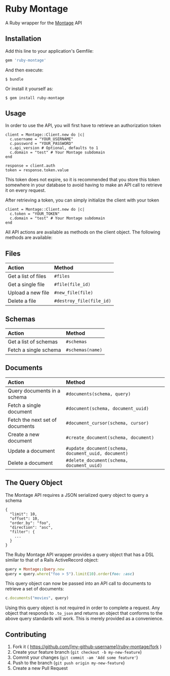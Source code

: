 # Ruby Montage

A Ruby wrapper for the [Montage](https://www.foo.com) API

## Installation

Add this line to your application's Gemfile:

```ruby
gem 'ruby-montage'
```

And then execute:

    $ bundle

Or install it yourself as:

    $ gem install ruby-montage

## Usage

In order to use the API, you will first have to retrieve an authorization token

    client = Montage::Client.new do |c|
      c.username = "YOUR_USERNAME"
      c.password = "YOUR_PASSWORD"
      c.api_version # Optional, defaults to 1
      c.domain = "test" # Your Montage subdomain
    end

    response = client.auth
    token = response.token.value

This token does not expire, so it is recommended that you store this token somewhere in your database to avoid having to
make an API call to retrieve it on every request.

After retrieving a token, you can simply initialize the client with your token

    client = Montage::Client.new do |c|
      c.token = "YOUR_TOKEN"
      c.domain = "test" # Your Montage subdomain
    end

All API actions are available as methods on the client object. The following methods are available:

## Files

| Action                          | Method                                              |
| :------------------------------ | :-------------------------------------------------- |
| Get a list of files             | `#files`                                            |
| Get a single file               | `#file(file_id)`                                    |
| Upload a new file               | `#new_file(file)`                                   |
| Delete a file                   | `#destroy_file(file_id)`                            |

## Schemas

| Action                          | Method                                              |
| :------------------------------ | :-------------------------------------------------- |
| Get a list of schemas           | `#schemas`                                          |
| Fetch a single schema           | `#schemas(name)`                                    |

## Documents

| Action                          | Method                                              |
| :------------------------------ | :-------------------------------------------------- |
| Query documents in a schema     | `#documents(schema, query)`                         |
| Fetch a single document         | `#document(schema, document_uuid)`                  |
| Fetch the next set of documents | `#document_cursor(schema, cursor)`                  |
| Create a new document           | `#create_document(schema, document)`                |
| Update a document               | `#update_document(schema, document_uuid, document)` |
| Delete a document               | `#delete_document(schema, document_uuid)`           |

## The Query Object

The Montage API requires a JSON serialized query object to query a schema

    {
      "limit": 10,
      "offset": 10,
      "order_by": "foo",
      "direction": "asc",
      "filter": {
        ...
      }
    }

The Ruby Montage API wrapper provides a query object that has a DSL similar to that of a Rails ActiveRecord object:

```ruby
query = Montage::Query.new
query = query.where("foo > 5").limit(10).order(foo: :asc)
```

This query object can now be passed into an API call to documents to retrieve a set of documents:

```ruby
c.documents("movies", query)
```

Using this query object is not required in order to complete a request. Any object that responds to `.to_json` and
returns an object that conforms to the above query standards will work. This is merely provided as a convenience.

## Contributing

1. Fork it ( https://github.com/[my-github-username]/ruby-montage/fork )
2. Create your feature branch (`git checkout -b my-new-feature`)
3. Commit your changes (`git commit -am 'Add some feature'`)
4. Push to the branch (`git push origin my-new-feature`)
5. Create a new Pull Request
